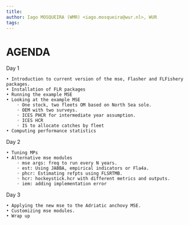 ```yaml
---
title:
author: Iago MOSQUEIRA (WMR) <iago.mosqueira@wur.nl>, WUR
tags:
---
```


# AGENDA

Day 1

    • Introduction to current version of the mse, Flasher and FLFishery packages.
    • Installation of FLR packages
    • Running the example MSE
    • Looking at the example MSE
        ◦ One stock, two fleets OM based on North Sea sole.
        ◦ OEM with two surveys.
        ◦ ICES PHCR for intermediate year assumption.
        ◦ ICES HCR
        ◦ IS to allocate catches by fleet
    • Computing performance statistics

Day 2

    • Tuning MPs
    • Alternative mse modules
        ◦ mse args: freq to run every N years.
        ◦ est: Using JABBA, empirical indicators or Fla4a.
        ◦ phcr: Estimating refpts using FLSRTMB.
        ◦ hcr: hockeystick.hcr with different metrics and outputs.
        ◦ iem: adding implementation error

Day 3	

    • Applying the new mse to the Adriatic anchovy MSE.
    • Customizing mse modules.
    • Wrap up
